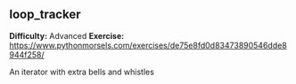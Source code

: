 ## loop_tracker
**Difficulty:** Advanced
**Exercise:** https://www.pythonmorsels.com/exercises/de75e8fd0d83473890546dde8944f258/

An iterator with extra bells and whistles
    
